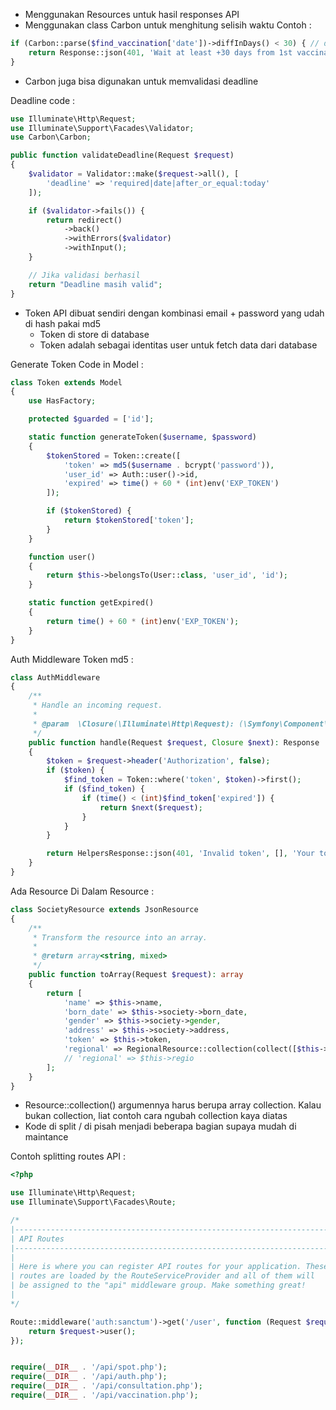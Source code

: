 * Menggunakan Resources untuk hasil responses API
* Menggunakan class Carbon untuk menghitung selisih waktu
Contoh : 
```php
if (Carbon::parse($find_vaccination['date'])->diffInDays() < 30) { // diffInDays() tergantung sama waktu hari ini tapi kalo memasukan di argumen pertama, itu tergantung sama $date di argumen pertama tersebut
    return Response::json(401, 'Wait at least +30 days from 1st vaccination');
}
```
* Carbon juga bisa digunakan untuk memvalidasi deadline

Deadline code :
```php
use Illuminate\Http\Request;
use Illuminate\Support\Facades\Validator;
use Carbon\Carbon;

public function validateDeadline(Request $request)
{
    $validator = Validator::make($request->all(), [
        'deadline' => 'required|date|after_or_equal:today'
    ]);

    if ($validator->fails()) {
        return redirect()
            ->back()
            ->withErrors($validator)
            ->withInput();
    }

    // Jika validasi berhasil
    return "Deadline masih valid";
}
```

* Token API dibuat sendiri dengan kombinasi email + password yang udah di hash pakai md5
    - Token di store di database
    - Token adalah sebagai identitas user untuk fetch data dari database

Generate Token Code in Model :
```php
class Token extends Model
{
    use HasFactory;

    protected $guarded = ['id'];

    static function generateToken($username, $password)
    {
        $tokenStored = Token::create([
            'token' => md5($username . bcrypt('password')),
            'user_id' => Auth::user()->id,
            'expired' => time() + 60 * (int)env('EXP_TOKEN')
        ]);

        if ($tokenStored) {
            return $tokenStored['token'];
        }
    }

    function user()
    {
        return $this->belongsTo(User::class, 'user_id', 'id');
    }

    static function getExpired()
    {
        return time() + 60 * (int)env('EXP_TOKEN');
    }
}
```

Auth Middleware Token md5 :
```php
class AuthMiddleware
{
    /**
     * Handle an incoming request.
     *
     * @param  \Closure(\Illuminate\Http\Request): (\Symfony\Component\HttpFoundation\Response)  $next
     */
    public function handle(Request $request, Closure $next): Response
    {
        $token = $request->header('Authorization', false);
        if ($token) {
            $find_token = Token::where('token', $token)->first();
            if ($find_token) {
                if (time() < (int)$find_token['expired']) {
                    return $next($request);
                }
            }
        }

        return HelpersResponse::json(401, 'Invalid token', [], 'Your token is invalid');
    }
}
```

Ada Resource Di Dalam Resource :
```php
class SocietyResource extends JsonResource
{
    /**
     * Transform the resource into an array.
     *
     * @return array<string, mixed>
     */
    public function toArray(Request $request): array
    {
        return [
            'name' => $this->name,
            'born_date' => $this->society->born_date,
            'gender' => $this->society->gender,
            'address' => $this->society->address,
            'token' => $this->token,
            'regional' => RegionalResource::collection(collect([$this->society->regional]))->first()
            // 'regional' => $this->regio
        ];
    }
}
```

* Resource::collection() argumennya harus berupa array collection. Kalau bukan collection, liat contoh cara ngubah collection kaya diatas
* Kode di split / di pisah menjadi beberapa bagian supaya mudah di maintance

Contoh splitting routes API :

```php
<?php

use Illuminate\Http\Request;
use Illuminate\Support\Facades\Route;

/*
|--------------------------------------------------------------------------
| API Routes
|--------------------------------------------------------------------------
|
| Here is where you can register API routes for your application. These
| routes are loaded by the RouteServiceProvider and all of them will
| be assigned to the "api" middleware group. Make something great!
|
*/

Route::middleware('auth:sanctum')->get('/user', function (Request $request) {
    return $request->user();
});


require(__DIR__ . '/api/spot.php');
require(__DIR__ . '/api/auth.php');
require(__DIR__ . '/api/consultation.php');
require(__DIR__ . '/api/vaccination.php');

```
